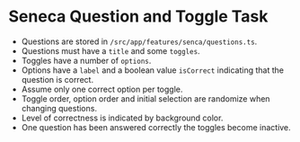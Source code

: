 # Seneca Question and Toggle Task

* Questions are stored in `/src/app/features/senca/questions.ts`.
* Questions must have a `title` and some `toggles`.
* Toggles have a number of `options`.
* Options have a `label` and a boolean value `isCorrect` indicating that the question is correct.
* Assume only one correct option per toggle.
* Toggle order, option order and initial selection are randomize when changing questions.
* Level of correctness is indicated by background color.
* One question has been answered correctly the toggles become inactive.
